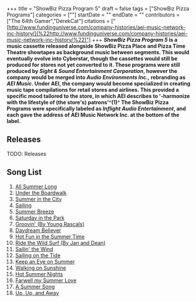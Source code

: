 +++
title = "ShowBiz Pizza Program 5"
draft = false
tags = ["ShowBiz Pizza Programs"]
categories = [""]
startDate = ""
endDate = ""
contributors = ["The 64th Gamer","DerekCat"]
citations = ["[http://www.fundinguniverse.com/company-histories/aei-music-network-inc-history/](%22http://www.fundinguniverse.com/company-histories/aei-music-network-inc-history/%22)"]
+++
***ShowBiz Pizza Program 5* is a music cassette released alongside ShowBiz Pizza Place and Pizza Time Theatre showtapes as background music between segments. This would eventually evolve into Cyberstar, though the cassettes would still be produced for stores not yet converted to it.
These programs were still produced by *Sight & Sound Entertainment Corporation*, however the company would be merged into *Audio Environments Inc.,* rebranding as *AEI Music*. Under AEI, the company would become specialized in creating music tape compilations for retail stores and airlines. This provided a specific mood tailored to the store, in which AEI describes to '-harmonize with the lifestyle of (the store's) patrons'^(1)^ The ShowBiz Pizza Programs were specifically labeled as *Inflight Audio Entertainment*, and each gave the address of AEI Music Network Inc. at the bottom of the label.**

## Releases

TODO: Releases

## Song List

1.  [All Summer Long](https://en.wikipedia.org/wiki/All_Summer_Long_(album))
2.  [Under the Boardwalk](https://en.wikipedia.org/wiki/The_Drifters%27_Golden_Hits)
3.  [Summer in the City](https://en.wikipedia.org/wiki/Summer_in_the_City_(song))
4.  [Sailing](https://en.wikipedia.org/wiki/Sailing_(Christopher_Cross_song))
5.  [Summer Breeze](https://en.wikipedia.org/wiki/Summer_Breeze_(album))
6.  [Saturday in the Park](https://en.wikipedia.org/wiki/Saturday_in_the_Park_(song))
7.  [Groovin' (By Young Rascals)](https://en.wikipedia.org/wiki/Groovin%27)
8.  [Daydream Believer](https://en.wikipedia.org/wiki/Daydream_Believer)
9.  [Hot Fun in the Summer Time](https://en.wikipedia.org/wiki/Hot_Fun_in_the_Summertime)
10. [Ride the Wild Surf (By Jan and Dean)](https://en.wikipedia.org/wiki/Ride_the_Wild_Surf)
11. [Sailin' the Wind](https://en.wikipedia.org/wiki/Full_Sail_(Loggins_and_Messina_album))
12. [Sailing on the Tide](https://en.wikipedia.org/wiki/Voice_of_the_Heart)
13. [Keep an Eye on Summer](https://en.wikipedia.org/wiki/Shut_Down_Volume_2)
14. [Walking on Sunshine](https://en.wikipedia.org/wiki/Walking_on_Sunshine_(Katrina_and_the_Waves_song))
15. [Hot Summer Nights](https://en.wikipedia.org/wiki/Top_Gun_(soundtrack))
16. [Farwell my Summer Love](https://en.wikipedia.org/wiki/Farewell_My_Summer_Love)
17. [A Summer Song](https://en.wikipedia.org/wiki/A_Summer_Song)
18. [Up, Up, and Away](https://en.wikipedia.org/wiki/Up,_Up_and_Away_(song))
